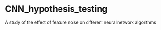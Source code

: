 # CNN_hypothesis_testing
A study of the effect of feature noise on different neural network algorithms

